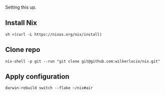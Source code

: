 Setting this up.

## Install Nix

```
sh <(curl -L https://nixos.org/nix/install)
```

## Clone repo

```
nix-shell -p git --run "git clone git@github.com:wilkerlucio/nix.git"
```

## Apply configuration

```
darwin-rebuild switch --flake ~/nix#air
```
